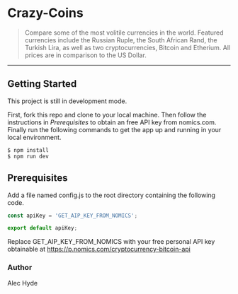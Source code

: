 # Crazy-Coins

> Compare some of the most volitile currencies in the world. Featured currencies include the Russian Ruple, the South African Rand, the Turkish Lira, as well as two cryptocurrencies, Bitcoin and Etherium. All prices are in comparison to the US Dollar. 
---



## Getting Started

This project is still in development mode. 

First, fork this repo and clone to your local machine. Then follow the instructions in *Prerequisites* to obtain an free API key from nomics.com. Finally run the following commands to get the app up and running in your local environment. 
```
$ npm install
$ npm run dev
```


## Prerequisites
Add a file named config.js to the root directory containing the following code. 
```javascript
const apiKey = 'GET_AIP_KEY_FROM_NOMICS';

export default apiKey;
```
Replace GET_AIP_KEY_FROM_NOMICS with your free personal API key obtainable at https://p.nomics.com/cryptocurrency-bitcoin-api


### Author
Alec Hyde
